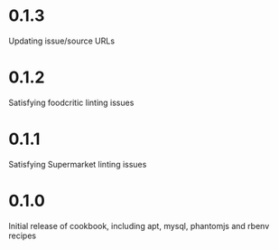 # 0.1.3

Updating issue/source URLs

# 0.1.2

Satisfying foodcritic linting issues

# 0.1.1

Satisfying Supermarket linting issues

# 0.1.0

Initial release of cookbook, including apt, mysql, phantomjs and rbenv recipes